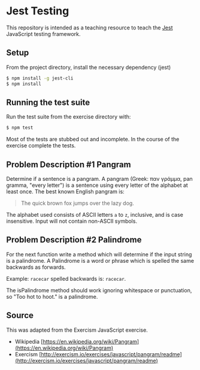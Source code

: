 # Jest Testing

This repository is intended as a teaching resource to teach the [Jest](https://facebook.github.io/jest/) JavaScript testing framework.

## Setup

From the project directory, install the necessary dependency (jest)

```bash
$ npm install -g jest-cli
$ npm install
````

## Running the test suite

Run the test suite from the exercise directory with:

```bash
$ npm test
```

Most of the tests are stubbed out and incomplete.  In the course of the exercise complete the tests.

## Problem Description #1 Pangram

Determine if a sentence is a pangram. A pangram (Greek: παν γράμμα, pan gramma,
"every letter") is a sentence using every letter of the alphabet at least once.
The best known English pangram is:
> The quick brown fox jumps over the lazy dog.

The alphabet used consists of ASCII letters `a` to `z`, inclusive, and is case
insensitive. Input will not contain non-ASCII symbols.

## Problem Description #2 Palindrome

For the next function write a method which will determine if the input string is a palindrome.  A Palindrome is a word or phrase which is spelled the same backwards as forwards.

Example:  `racecar` spelled backwards is:  `racecar`.

The isPalindrome method should work ignoring whitespace or punctuation, so "Too hot to hoot." is a palindrome.

## Source

This was adapted from the Exercism JavaScript exercise.

- Wikipedia [https://en.wikipedia.org/wiki/Pangram](https://en.wikipedia.org/wiki/Pangram)
- Exercism
[http://exercism.io/exercises/javascript/pangram/readme](http://exercism.io/exercises/javascript/pangram/readme)
